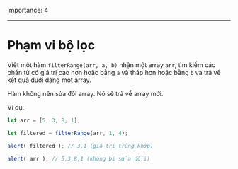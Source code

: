 importance: 4

---

# Phạm vi bộ lọc

Viết một hàm `filterRange(arr, a, b)` nhận một array `arr`, tìm kiếm các phần tử có giá trị cao hơn hoặc bằng `a` và thấp hơn hoặc bằng `b` và trả về kết quả dưới dạng một array.

Hàm không nên sửa đổi array. Nó sẽ trả về array mới.

Ví dụ:

```js
let arr = [5, 3, 8, 1];

let filtered = filterRange(arr, 1, 4); 

alert( filtered ); // 3,1 (giá trị trùng khớp)

alert( arr ); // 5,3,8,1 (không bị sửa đổi)
```
